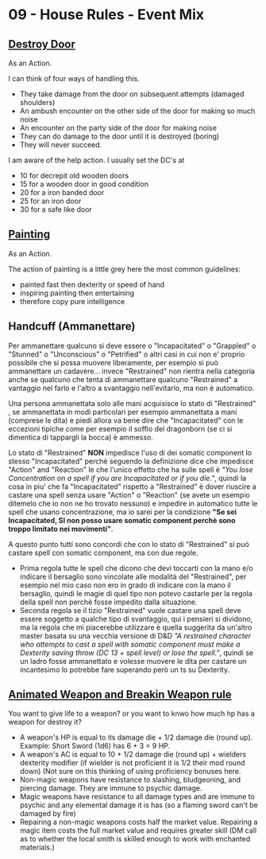 # 09 - House Rules - Event Mix

## [Destroy Door](https://www.enworld.org/threads/breaking-down-the-door.358468/)

As an Action.

I can think of four ways of handling this.
- They take damage from the door on subsequent attempts (damaged shoulders)
- An ambush encounter on the other side of the door for making so much noise
- An encounter on the party side of the door for making noise
- They can do damage to the door until it is destroyed (boring)
- They will never succeed.

I am aware of the help action. I usually set the DC's at
- 10 for decrepit old wooden doors
- 15 for a wooden door in good condition
- 20 for a iron banded door
- 25 for an iron door
- 30 for a safe like door

## [Painting]()

As an Action.

The action of painting is a little grey here the most common guidelines:

- painted fast then dexterity or speed of hand
- inspiring painting then entertaining
- therefore copy pure intelligence

## Handcuff (Ammanettare)

Per ammanettare qualcuno si deve essere o "Incapacitated" o "Grappled" o "Stunned" o "Unconscious" o "Petrified" o altri casi in cui non e' proprio possibile che si possa muovere liberamente, per esempio si può ammanettare un cadavere... invece "Restrained" non rientra nella categoria anche se qualcuno che tenta di ammanettare qualcuno "Restrained" a vantaggio nel farlo e l'altro a svantaggio nell'evitarlo, ma non è automatico. 

Una persona ammanettata solo alle mani acquisisce lo stato di "Restrained" , se ammanettata in modi particolari per esempio ammanettata a mani (comprese le dita) e piedi allora va bene dire che "Incapacitated" con le eccezioni tipiche come per esempio il soffio del dragonborn (se ci si dimentica di tappargli la bocca) è ammesso. 

Lo stato di "Restrained" <b>NON</b> impedisce l'uso di dei somatic component lo stesso "Incapacitated" perchè seguendo la definizione dice che impedisce "Action" and "Reaction" le che l'unico effetto che ha sulle spell è <i>"You lose Concentration on a spell if you are Incapacitated or if you die."</i>, quindi la cosa in piu' che fa "Incapacitated" rispetto a "Restrained" è dover riuscire a castare una spell senza usare "Action" o "Reaction" (se avete un esempio ditemelo che io non ne ho trovato nessuno) e impedire in automatico tutte le spell che usano concentrazione, ma io sarei per la condizione <b>"Se sei Incapacitated, SI non posso usare somatic component perchè sono troppo limitato nei movimenti"</b>.

A questo punto tutti sono concordi che con lo stato di "Restrained" si può castare spell con somatic component, ma con due regole. 

- Prima regola tutte le spell che dicono che devi toccarti con la mano e/o indicare il bersaglio sono vincolate alle modalità del "Restrained", per esempio nel mio caso non ero in grado di indicare con la mano il bersaglio, quindi le magie di quel tipo non potevo castarle per la regola della spell non perchè fosse impedito dalla situazione. 
- Seconda regola se il tizio "Restrained" vuole castare una spell deve essere soggetto a qualche tipo di svantaggio, qui i pensieri si dividono, ma la regola che mi piacerebbe utilizzare è quella suggerita da un'altro master basata su una vecchia versione di D&D <i>"A restrained character who attempts to cast a spell with somatic component must make a Dexterity saving throw (DC 13 + spell level) or lose the spell."</i>, quindi se un ladro fosse ammanettato e volesse muovere le dita per castare un incantesimo lo potrebbe fare superando però un ts su Dexterity.

## [Animated Weapon and Breakin Weapon rule](https://www.reddit.com/r/DnD/comments/2gv4xt/rules_for_breaking_objects_weapons_in_particular/)

You want to give life to a weapon? or you want to knwo how much hp has a weapon for destroy it?

- A weapon's HP is equal to its damage die + 1/2 damage die (round up). Example: Short Sword (1d6) has 6 + 3 = 9 HP.
- A weapon's AC is equal to 10 + 1/2 damage die (round up) + wielders dexterity modifier (if wielder is not proficient it is 1/2 their mod round down) (Not sure on this thinking of using proficiency bonuses here.
- Non-magic weapons have resistance to slashing, bludgeoning, and piercing damage. They are immune to psychic damage.
- Magic weapons have resistance to all damage types and are immune to psychic and any elemental damage it is has (so a flaming sword can't be damaged by fire)
- Repairing a non-magic weapons costs half the market value. Repairing a magic item costs the full market value and requires greater skill (DM call as to whether the local smith is skilled enough to work with enchanted materials.)